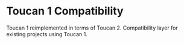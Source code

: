 # Toucan 1 Compatibility

Toucan 1 reimplemented in terms of Toucan 2. Compatibility layer for existing projects using Toucan 1.
